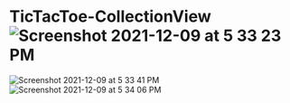 # TicTacToe-CollectionView![Screenshot 2021-12-09 at 5 33 23 PM](https://user-images.githubusercontent.com/89826151/145395356-23f446b3-5b43-4ecd-93fb-8b54ba4cefba.png)
![Screenshot 2021-12-09 at 5 33 41 PM](https://user-images.githubusercontent.com/89826151/145395362-147d9aa0-bbc7-4367-aae4-c2af8f793828.png)
![Screenshot 2021-12-09 at 5 34 06 PM](https://user-images.githubusercontent.com/89826151/145395366-f0392cce-3958-4cd8-971b-2fd8c0399930.png)
